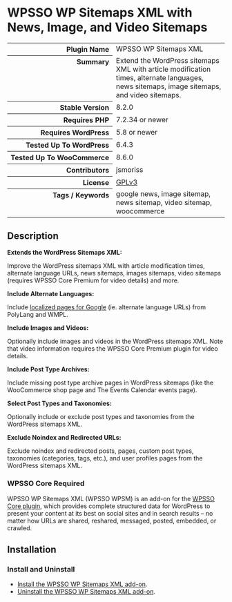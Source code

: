 <h1>WPSSO WP Sitemaps XML with News, Image, and Video Sitemaps</h1>

<table>
<tr><th align="right" valign="top" nowrap>Plugin Name</th><td>WPSSO WP Sitemaps XML</td></tr>
<tr><th align="right" valign="top" nowrap>Summary</th><td>Extend the WordPress sitemaps XML with article modification times, alternate languages, news sitemaps, image sitemaps, and video sitemaps.</td></tr>
<tr><th align="right" valign="top" nowrap>Stable Version</th><td>8.2.0</td></tr>
<tr><th align="right" valign="top" nowrap>Requires PHP</th><td>7.2.34 or newer</td></tr>
<tr><th align="right" valign="top" nowrap>Requires WordPress</th><td>5.8 or newer</td></tr>
<tr><th align="right" valign="top" nowrap>Tested Up To WordPress</th><td>6.4.3</td></tr>
<tr><th align="right" valign="top" nowrap>Tested Up To WooCommerce</th><td>8.6.0</td></tr>
<tr><th align="right" valign="top" nowrap>Contributors</th><td>jsmoriss</td></tr>
<tr><th align="right" valign="top" nowrap>License</th><td><a href="https://www.gnu.org/licenses/gpl.txt">GPLv3</a></td></tr>
<tr><th align="right" valign="top" nowrap>Tags / Keywords</th><td>google news, image sitemap, news sitemap, video sitemap, woocommerce</td></tr>
</table>

<h2>Description</h2>

<!-- about -->

<p><strong>Extends the WordPress Sitemaps XML:</strong></p>

<p>Improve the WordPress sitemaps XML with article modification times, alternate language URLs, news sitemaps, images sitemaps, video sitemaps (requires WPSSO Core Premium for video details) and more.</p>

<!-- /about -->

<p><strong>Include Alternate Languages:</strong></p>

<p>Include <a href="https://developers.google.com/search/docs/advanced/crawling/localized-versions#sitemap">localized pages for Google</a> (ie. alternate language URLs) from PolyLang and WMPL.</p>

<p><strong>Include Images and Videos:</strong></p>

<p>Optionally include images and videos in the WordPress sitemaps XML. Note that video information requires the WPSSO Core Premium plugin for video details.</p>

<p><strong>Include Post Type Archives:</strong></p>

<p>Include missing post type archive pages in WordPress sitemaps (like the WooCommerce shop page and The Events Calendar events page).</p>

<p><strong>Select Post Types and Taxonomies:</strong></p>

<p>Optionally include or exclude post types and taxonomies from the WordPress sitemaps XML.</p>

<p><strong>Exclude Noindex and Redirected URLs:</strong></p>

<p>Exclude noindex and redirected posts, pages, custom post types, taxonomies (categories, tags, etc.), and user profiles pages from the WordPress sitemaps XML.</p>

<h3>WPSSO Core Required</h3>

<p>WPSSO WP Sitemaps XML (WPSSO WPSM) is an add-on for the <a href="https://wordpress.org/plugins/wpsso/">WPSSO Core plugin</a>, which provides complete structured data for WordPress to present your content at its best on social sites and in search results – no matter how URLs are shared, reshared, messaged, posted, embedded, or crawled.</p>

<h2>Installation</h2>

<h3 class="top">Install and Uninstall</h3>

<ul>
<li><a href="https://wpsso.com/docs/plugins/wpsso-wp-sitemaps/installation/install-the-plugin/">Install the WPSSO WP Sitemaps XML add-on</a>.</li>
<li><a href="https://wpsso.com/docs/plugins/wpsso-wp-sitemaps/installation/uninstall-the-plugin/">Uninstall the WPSSO WP Sitemaps XML add-on</a>.</li>
</ul>

